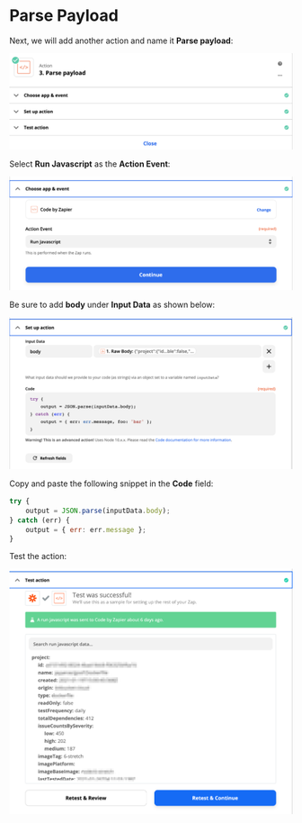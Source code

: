 # Parse Payload

Next, we will add another action and name it **Parse payload**:

![](../../../../.gitbook/assets/zappier-parse-payload-main.png)

Select **Run Javascript** as the **Action Event**:

![](../../../../.gitbook/assets/zappier-parse-payload-script.png)

Be sure to add **body** under **Input Data** as shown below:

![](../../../../.gitbook/assets/zappier-parse-payload-setup.png)

Copy and paste the following snippet in the **Code** field:

```javascript
try {
    output = JSON.parse(inputData.body);
} catch (err) {
    output = { err: err.message };
}
```

Test the action:

![](../../../../.gitbook/assets/zappier-parse-payload-test.png)

